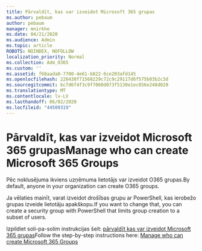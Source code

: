 ```yaml
---
title: Pārvaldīt, kas var izveidot Microsoft 365 grupas
ms.author: pebaum
author: pebaum
manager: mnirkhe
ms.date: 04/21/2020
ms.audience: Admin
ms.topic: article
ROBOTS: NOINDEX, NOFOLLOW
localization_priority: Normal
ms.collection: Adm_O365
ms.custom: ''
ms.assetid: f68aada0-7700-4e61-b822-6ce203afd145
ms.openlocfilehash: 220438f71568229c72c9c29117d6f575b03b2c3d
ms.sourcegitcommit: bc7d6f4f3c9f7060d073f5130e1ec856e248d020
ms.translationtype: MT
ms.contentlocale: lv-LV
ms.lasthandoff: 06/02/2020
ms.locfileid: "44509319"
---
```

# <a name="manage-who-can-create-microsoft-365-groups"></a><span data-ttu-id="59c4b-102">Pārvaldīt, kas var izveidot Microsoft 365 grupas</span><span class="sxs-lookup"><span data-stu-id="59c4b-102">Manage who can create Microsoft 365 Groups</span></span>

<span data-ttu-id="59c4b-103">Pēc noklusējuma ikviens uzņēmuma lietotājs var izveidot O365 grupas.</span><span class="sxs-lookup"><span data-stu-id="59c4b-103">By default, anyone in your organization can create O365 groups.</span></span>
  
<span data-ttu-id="59c4b-104">Ja vēlaties mainīt, varat izveidot drošības grupu ar PowerShell, kas ierobežo grupas izveide lietotāju apakškopu.</span><span class="sxs-lookup"><span data-stu-id="59c4b-104">If you want to change that, you can create a security group with PowerShell that limits group creation to a subset of users.</span></span>
  
<span data-ttu-id="59c4b-105">Izpildiet soli-pa-solim instrukcijas šeit: [pārvaldīt kas var izveidot Microsoft 365 grupas](https://docs.microsoft.com/microsoft-365/admin/create-groups/manage-creation-of-groups)</span><span class="sxs-lookup"><span data-stu-id="59c4b-105">Follow the step-by-step instructions here: [Manage who can create Microsoft 365 Groups](https://docs.microsoft.com/microsoft-365/admin/create-groups/manage-creation-of-groups)</span></span>
  

